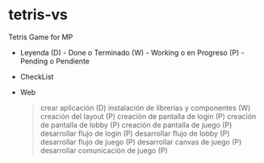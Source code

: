 # tetris-vs

Tetris Game for MP

- Leyenda
  (D) - Done o Terminado
  (W) - Working o en Progreso
  (P) - Pending o Pendiente

- CheckList

* Web
  > crear aplicación (D)
  > instalación de librerias y componentes (W)
  > creación del layout (P)
  > creación de pantalla de login (P)
  > creación de pantalla de lobby (P)
  > creación de pantalla de juego (P)
  > desarrollar flujo de login (P)
  > desarrollar flujo de lobby (P)
  > desarrollar flujo de juego (P)
  > desarrollar canvas de juego (P)
  > desarrollar comunicación de juego (P)
